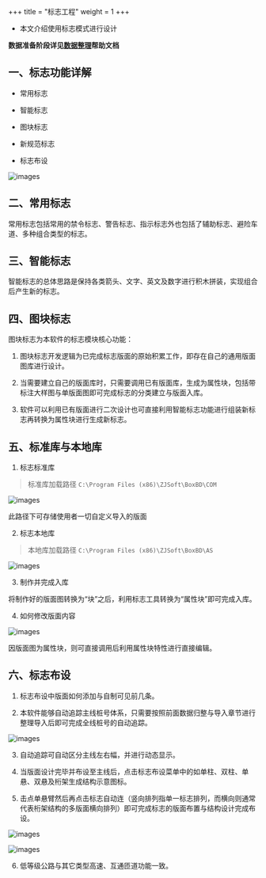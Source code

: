 +++
title = "标志工程"
weight = 1
+++

- 本文介绍使用标志模式进行设计

**数据准备阶段详见[数据整理](/data/readme.md)帮助文档**

## 一、标志功能详解

- 常用标志

- 智能标志

- 图块标志

- 新规范标志

- 标志布设

![images](/images/docs/functions/signs/signs-menu.png)

## 二、常用标志

常用标志包括常用的禁令标志、警告标志、指示标志外也包括了辅助标志、避险车道、多种组合类型的标志。

## 三、智能标志

智能标志的总体思路是保持各类箭头、文字、英文及数字进行积木拼装，实现组合后产生新的标志。

## 四、图块标志

图块标志为本软件的标志模块核心功能：

1. 图块标志开发逻辑为已完成标志版面的原始积累工作，即存在自己的通用版面图库进行设计。

2. 当需要建立自己的版面库时，只需要调用已有版面库，生成为属性块，包括带标注大样图与单版面图即可完成标志的分类建立与版面入库。

3. 软件可以利用已有版面进行二次设计也可直接利用智能标志功能进行组装新标志再转换为属性块进行生成新标志。

## 五、标准库与本地库

1. 标志标准库

> 标准库加载路径 `C:\Program Files (x86)\ZJSoft\BoxBD\COM`

![images](/images/docs/functions/signs/标准库.png)

此路径下可存储使用者一切自定义导入的版面

2. 标志本地库

> 本地库加载路径 `C:\Program Files (x86)\ZJSoft\BoxBD\AS`

![images](/images/docs/functions/signs/本地库.png)

3. 制作并完成入库

将制作好的版面图转换为“块”之后，利用标志工具转换为“属性块”即可完成入库。

4. 如何修改版面内容

![images](/images/docs/functions/signs/修改.png)

因版面图为属性块，则可直接调用后利用属性块特性进行直接编辑。

## 六、标志布设

1. 标志布设中版面如何添加与自制可见前几条。

2. 本软件能够自动追踪主线桩号体系，只需要按照前面数据归整与导入章节进行整理导入后即可完成全线桩号的自动追踪。

![images](/images/docs/functions/signs/标志布设1.png)

3. 自动追踪可自动区分主线左右幅，并进行动态显示。

4. 当版面设计完毕并布设至主线后，点击标志布设菜单中的如单柱、双柱、单悬、双悬及桁架生成结构示意图标。

5. 击点单悬臂然后再点击标志自动连（竖向排列指单一标志排列，而横向则通常代表桁架结构的多版面横向排列）即可完成标志的版面布置与结构设计完成布设。

![images](/images/docs/functions/signs/标志布设2.png)

![images](/images/docs/functions/signs/标志布设3.png)

6. 低等级公路与其它类型高速、互通匝道功能一致。
